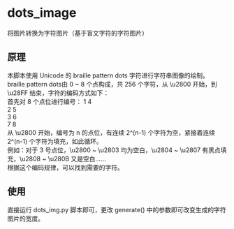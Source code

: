 # dots_image

将图片转换为字符图片（基于盲文字符的字符图片）

## 原理

本脚本使用 Unicode 的 braille pattern dots 字符进行字符串图像的绘制。  
braille pattern dots由 0 ~ 8 个点构成，共 256 个字符，从 \\u2800 开始，到 \\u28FF 结束，字符的编码方式如下：  
首先对 8 个点位进行编号：
1   4  
2   5  
3   6  
7   8  
从 \\u2800 开始，编号为 n 的点位，有连续 2^(n-1) 个字符为空，紧接着连续 2^(n-1) 个字符为填充，如此循环。  
例如：对于 3 号点位，\\u2800 ~ \\u2803 均为空白，\\u2804 ~ \\u2807 有黑点填充，\\u2808 ~ \\u280B 又是空白……  
根据这个编码规律，可以找到需要的字符。  

## 使用

直接运行 dots_img.py 脚本即可，更改 generate() 中的参数即可改变生成的字符图片的宽度。
